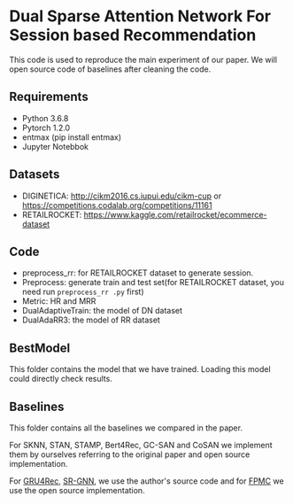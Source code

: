 # Dual Sparse Attention Network For Session based Recommendation

This code is used to reproduce the main experiment of our paper. We will open source code of baselines after cleaning the code.

## Requirements

+ Python 3.6.8
+ Pytorch 1.2.0
+ entmax (pip install entmax)
+ Jupyter Notebbok

## Datasets

+ DIGINETICA: http://cikm2016.cs.iupui.edu/cikm-cup or https://competitions.codalab.org/competitions/11161
+ RETAILROCKET: https://www.kaggle.com/retailrocket/ecommerce-dataset 

## Code
+ preprocess_rr: for RETAILROCKET dataset to generate session.
+ Preprocess: generate train and test set(for RETAILROCKET dataset, you need run `preprocess_rr .py` first)
+ Metric: HR and MRR
+ DualAdaptiveTrain: the model of DN dataset
+ DualAdaRR3: the model of RR dataset

## BestModel
This folder contains the model that we have trained. Loading this model could directly check results.

## Baselines
This folder contains all the baselines we compared in the paper. 

For SKNN, STAN, STAMP, Bert4Rec, GC-SAN and CoSAN we implement them by ourselves referring to the original paper and open source implementation. 

For [GRU4Rec](https://github.com/hidasib/GRU4Rec), [SR-GNN](https://github.com/CRIPAC-DIG/SR-GNN), we use the author's source code and for [FPMC](https://github.com/DeepGraphLearning/RecommenderSystems) we use the open source implementation.